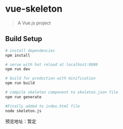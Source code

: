 # vue-skeleton

> A Vue.js project

## Build Setup

``` bash
# install dependencies
npm install

# serve with hot reload at localhost:8080
npm run dev

# build for production with minification
npm run build

# compile skeleton component to skeleton.json file
npm run generate

#Finally added to index.html file
node skeleton.js
```

预览地址：暂定
